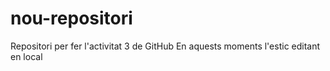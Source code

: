 # nou-repositori
Repositori per fer l'activitat 3 de GitHub
En aquests moments l'estic editant en local